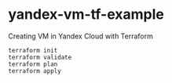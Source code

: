 # yandex-vm-tf-example
Creating VM in Yandex Cloud with Terraform 

```shell
terraform init
terraform validate
terraform plan
terraform apply
```
